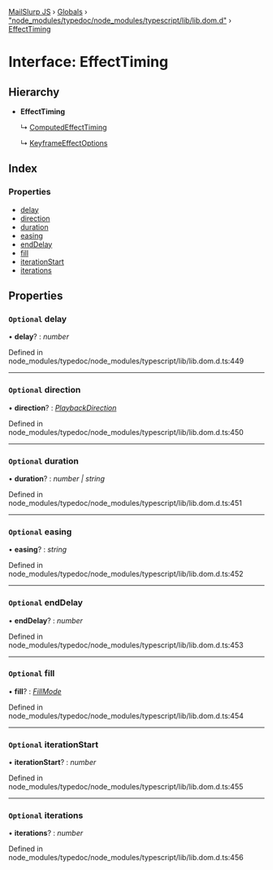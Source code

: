 [MailSlurp JS](../README.md) › [Globals](../globals.md) › ["node_modules/typedoc/node_modules/typescript/lib/lib.dom.d"](../modules/_node_modules_typedoc_node_modules_typescript_lib_lib_dom_d_.md) › [EffectTiming](_node_modules_typedoc_node_modules_typescript_lib_lib_dom_d_.effecttiming.md)

# Interface: EffectTiming

## Hierarchy

* **EffectTiming**

  ↳ [ComputedEffectTiming](_node_modules_typedoc_node_modules_typescript_lib_lib_dom_d_.computedeffecttiming.md)

  ↳ [KeyframeEffectOptions](_node_modules_typedoc_node_modules_typescript_lib_lib_dom_d_.keyframeeffectoptions.md)

## Index

### Properties

* [delay](_node_modules_typedoc_node_modules_typescript_lib_lib_dom_d_.effecttiming.md#optional-delay)
* [direction](_node_modules_typedoc_node_modules_typescript_lib_lib_dom_d_.effecttiming.md#optional-direction)
* [duration](_node_modules_typedoc_node_modules_typescript_lib_lib_dom_d_.effecttiming.md#optional-duration)
* [easing](_node_modules_typedoc_node_modules_typescript_lib_lib_dom_d_.effecttiming.md#optional-easing)
* [endDelay](_node_modules_typedoc_node_modules_typescript_lib_lib_dom_d_.effecttiming.md#optional-enddelay)
* [fill](_node_modules_typedoc_node_modules_typescript_lib_lib_dom_d_.effecttiming.md#optional-fill)
* [iterationStart](_node_modules_typedoc_node_modules_typescript_lib_lib_dom_d_.effecttiming.md#optional-iterationstart)
* [iterations](_node_modules_typedoc_node_modules_typescript_lib_lib_dom_d_.effecttiming.md#optional-iterations)

## Properties

### `Optional` delay

• **delay**? : *number*

Defined in node_modules/typedoc/node_modules/typescript/lib/lib.dom.d.ts:449

___

### `Optional` direction

• **direction**? : *[PlaybackDirection](../modules/_node_modules_typedoc_node_modules_typescript_lib_lib_dom_d_.md#playbackdirection)*

Defined in node_modules/typedoc/node_modules/typescript/lib/lib.dom.d.ts:450

___

### `Optional` duration

• **duration**? : *number | string*

Defined in node_modules/typedoc/node_modules/typescript/lib/lib.dom.d.ts:451

___

### `Optional` easing

• **easing**? : *string*

Defined in node_modules/typedoc/node_modules/typescript/lib/lib.dom.d.ts:452

___

### `Optional` endDelay

• **endDelay**? : *number*

Defined in node_modules/typedoc/node_modules/typescript/lib/lib.dom.d.ts:453

___

### `Optional` fill

• **fill**? : *[FillMode](../modules/_node_modules_typedoc_node_modules_typescript_lib_lib_dom_d_.md#fillmode)*

Defined in node_modules/typedoc/node_modules/typescript/lib/lib.dom.d.ts:454

___

### `Optional` iterationStart

• **iterationStart**? : *number*

Defined in node_modules/typedoc/node_modules/typescript/lib/lib.dom.d.ts:455

___

### `Optional` iterations

• **iterations**? : *number*

Defined in node_modules/typedoc/node_modules/typescript/lib/lib.dom.d.ts:456
